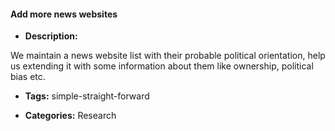 #### Add more news websites 


- **Description:**

We maintain a news website list with their probable political orientation, help us extending it with some information about them like ownership, political bias etc.

- **Tags:** simple-straight-forward

- **Categories:** Research

